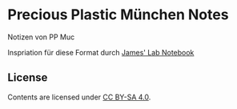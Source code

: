 # Precious Plastic München Notes

Notizen von PP Muc

Inspriation für diese Format durch [James' Lab Notebook](https://github.com/jamesmunns/lab-notebook)

## License
Contents are licensed under [CC BY-SA 4.0](https://creativecommons.org/licenses/by-sa/4.0/).
